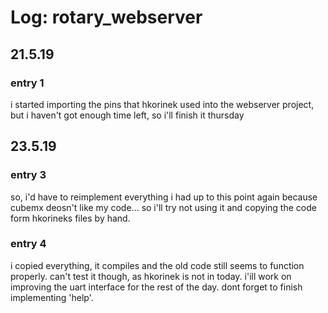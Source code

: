# Log: rotary_webserver
## 21.5.19
### entry 1
i started importing the pins that hkorinek used into the webserver project, but i haven't got enough time left, so i'll finish it thursday
## 23.5.19
### entry 3
so, i'd have to reimplement everything i had up to this point again because cubemx deosn't like my code... so i'll try not using it and copying the code form hkorineks files by hand.
### entry 4
i copied everything, it compiles and the old code still seems to function properly. can't test it though, as hkorinek is not in today. i'ill work on improving the uart interface for the rest of the day. dont forget to finish implementing 'help'.

